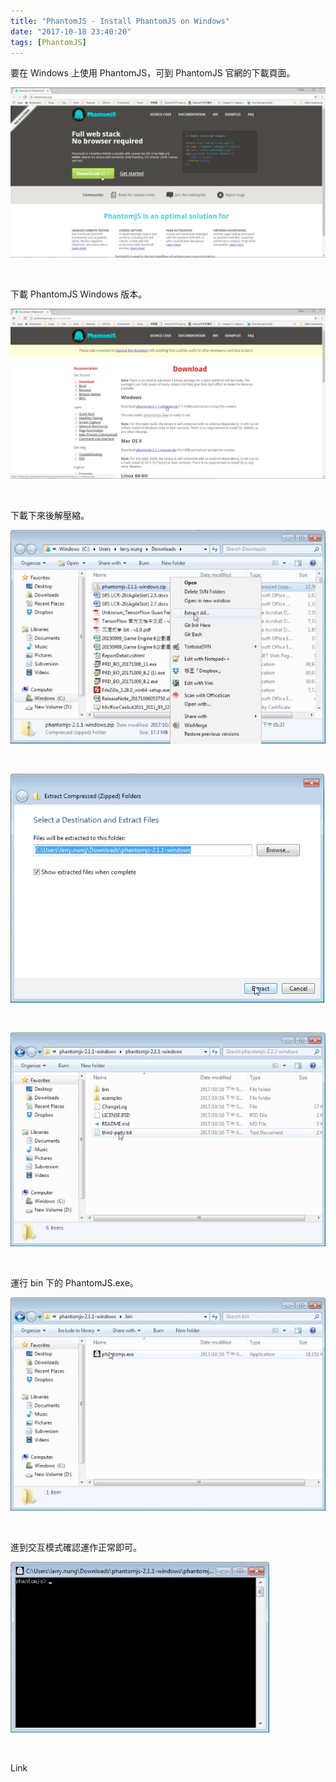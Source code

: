 ```yaml
---
title: "PhantomJS - Install PhantomJS on Windows"
date: "2017-10-18 23:40:20"
tags: [PhantomJS]
---
```



要在 Windows 上使用 PhantomJS，可到 PhantomJS 官網的下載頁面。  

<!-- More -->

![1.png](1.png)

<br/>


下載 PhantomJS Windows 版本。  

![2.png](2.png)

<br/>


下載下來後解壓縮。  

![3.png](3.png)

<br/>


![4.png](4.png)

<br/>


![5.png](5.png)

<br/>


運行 bin 下的 PhantomJS.exe。  

![6.png](6.png)

<br/>


進到交互模式確認運作正常即可。  

![7.png](7.png)

<br/>


Link
